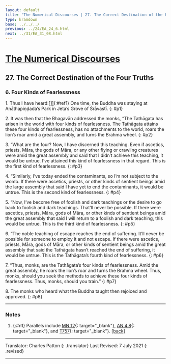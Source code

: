 ```yaml
---
layout: default
title: 'The Numerical Discourses | 27. The Correct Destination of the Four Truths | 6. Four Kinds of Fearlessness'
type: kramdown
base: ../../../
previous: ../24/EA_24_6.html
next: ../31/EA_31_08.html
---
```


# [The Numerical Discourses](../index.html)
## 27. The Correct Destination of the Four Truths
### 6. Four Kinds of Fearlessness

1\. Thus I have heard:[\[1\]](#n1){:#ref1} One time, the Buddha was staying at Anāthapiṇḍada’s Park in Jeta’s Grove of Śrāvastī.
{: #p1}

2\. It was then that the Bhagavān addressed the monks, “The Tathāgata has arisen in the world with four kinds of fearlessness. The Tathāgata attains these four kinds of fearlessness, has no attachments to the world, roars the lion’s roar amid a great assembly, and turns the Brahma wheel.
{: #p2}

3\. “What are the four? Now, I have discerned this teaching. Even if ascetics, priests, Māra, the gods of Māra, or any other flying or crawling creatures were amid the great assembly and said that I didn’t achieve this teaching, it would be untrue. I’ve attained this kind of fearlessness in that regard. This is the first kind of fearlessness.
{: #p3}

4\. “Similarly, I’ve today ended the contaminants, so I’m not subject to the womb. If there were ascetics, priests, or other kinds of sentient beings amid the large assembly that said I have yet to end the contaminants, it would be untrue. This is the second kind of fearlessness.
{: #p4}

5\. “Now, I’ve become free of foolish and dark teachings or the desire to go back to foolish and dark teachings. That’ll never be possible. If there were ascetics, priests, Māra, gods of Māra, or other kinds of sentient beings amid the great assembly that said I will return to a foolish and dark teaching, this would be untrue. This is the third kind of fearlessness.
{: #p5}

6\. “The noble teaching of escape reaches the end of suffering. It’ll never be possible for someone to employ it and not escape. If there were ascetics, priests, Māra, gods of Māra, or other kinds of sentient beings amid the great assembly that said the Tathāgata hasn’t reached the end of suffering, it would be untrue. This is the Tathāgata’s fourth kind of fearlessness.
{: #p6}

7\. “Thus, monks, are the Tathāgata’s four kinds of fearlessness. Amid the great assembly, he roars the lion’s roar and turns the Brahma wheel. Thus, monks, should you seek the methods to achieve these four kinds of fearlessness. Thus, monks, should you train.”
{: #p7}

8\. The monks who heard what the Buddha taught then rejoiced and approved.
{: #p8}

---

### Notes

1. {:#n1} Parallels include [MN 12](https://suttacentral.net/mn12){: target="_blank"}, [AN 4.8](https://suttacentral.net/an4.8){: target="_blank"}, and [T757](../../../09_other_sutras/T757.html){: target="_blank"}. [\[back\]](#ref1)

---

Translator: Charles Patton
{: .translator}
Last Revised: 7 July 2021
{: .revised}

---